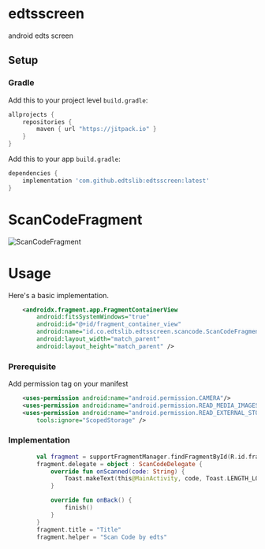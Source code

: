 # edtsscreen
android edts screen

## Setup
### Gradle

Add this to your project level `build.gradle`:
```groovy
allprojects {
    repositories {
        maven { url "https://jitpack.io" }
    }
}
```
Add this to your app `build.gradle`:
```groovy
dependencies {
    implementation 'com.github.edtslib:edtsscreen:latest'
}
```

# ScanCodeFragment

![ScanCodeFragment](https://i.ibb.co/Y80SNJt/2023-07-26-10-44-46.jpg)

# Usage

Here's a basic implementation.

```xml
    <androidx.fragment.app.FragmentContainerView
        android:fitsSystemWindows="true"
        android:id="@+id/fragment_container_view"
        android:name="id.co.edtslib.edtsscreen.scancode.ScanCodeFragment"
        android:layout_width="match_parent"
        android:layout_height="match_parent" />
```
### Prerequisite

Add permission tag on your manifest

```xml
    <uses-permission android:name="android.permission.CAMERA"/>
    <uses-permission android:name="android.permission.READ_MEDIA_IMAGES"/>
    <uses-permission android:name="android.permission.READ_EXTERNAL_STORAGE"
        tools:ignore="ScopedStorage" />
```

### Implementation

```kotlin
        val fragment = supportFragmentManager.findFragmentById(R.id.fragment_container_view) as ScanCodeFragment
        fragment.delegate = object : ScanCodeDelegate {
            override fun onScanned(code: String) {
                Toast.makeText(this@MainActivity, code, Toast.LENGTH_LONG).show()
            }

            override fun onBack() {
                finish()
            }
        }
        fragment.title = "Title"
        fragment.helper = "Scan Code by edts"

```